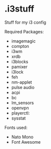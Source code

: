 # .i3stuff

Stuff for my i3 config

Required Packages:
<ul>
<li>imagemagic
<li>compton
<li>i3wm
<li>xrdb
<li>i3blocks
<li>pamixer
<li>i3lock
<li>feh
<li>nm-applet
<li>pulse audio
<li>acpi
<li>bc
<li>lm_sensors
<li>openvpn
<li>playerctl:
<li>sysstat
</ul>

Fonts used:
<ul>
<li>Nato Mono
<li>Font Awesome
</ul>
